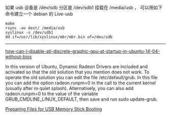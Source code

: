 如果 usb 设备是 /dev/sdb 分区是 /dev/sdb1 挂载在 /media/usb ，
可以用如下命令建立一个 debian 的 Live-usb

    make
    rsync -av dest/ /media/usb
    syslinux -s /dev/sdb1
    dd if=/usr/lib/syslinux/mbr/mbr.bin of=/dev/sdb

- - -

[how-can-i-disable-ati-discrete-graphic-gpu-at-startup-in-ubuntu-14-04-without-bios](http://askubuntu.com/questions/450410/how-can-i-disable-ati-discrete-graphic-gpu-at-startup-in-ubuntu-14-04-without-bi)

In this version of Ubuntu, Dynamic Radeon Drivers are included and activated so that the old solution that you mention does not work.  To operate the old solution you can edit the file /etc/default/grub.  In this file you can add the option radeon.runpm=0 in the call to the current kernel (usually after ro quiet splash).  Alternatively, you can also add radeon.runpm=0 to the value of the variable GRUB\_CMDLINE\_LINUX\_DEFAULT, then save and run sudo update-grub.

[Preparing Files for USB Memory Stick Booting](https://www.debian.org/releases/testing/amd64/ch04s03.html.en)
